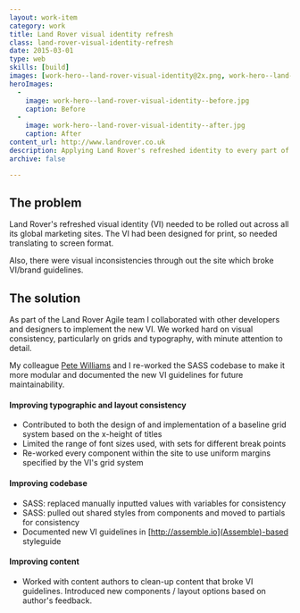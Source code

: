 ```yaml
---
layout: work-item
category: work
title: Land Rover visual identity refresh
class: land-rover-visual-identity-refresh
date: 2015-03-01
type: web
skills: [build]
images: [work-hero--land-rover-visual-identity@2x.png, work-hero--land-rover-visual-identity--large.png]
heroImages:
  -
    image: work-hero--land-rover-visual-identity--before.jpg
    caption: Before
  -
    image: work-hero--land-rover-visual-identity--after.jpg
    caption: After
content_url: http://www.landrover.co.uk
description: Applying Land Rover's refreshed identity to every part of their global marketing websites.
archive: false

---
```


## The problem
Land Rover's refreshed visual identity (VI) needed to be rolled out across all its global marketing sites. The VI had been designed for print, so needed translating to screen format.

Also, there were visual inconsistencies through out the site which broke VI/brand guidelines.

## The solution
As part of the Land Rover Agile team I collaborated with other developers and designers to implement the new VI. We worked hard on visual consistency, particularly on grids and typography, with minute attention to detail.

My colleague [Pete Williams](http://www.petewritescode.com) and I re-worked the SASS codebase to make it more modular and documented the new VI guidelines for future maintainability.

#### Improving typographic and layout consistency

* Contributed to both the design of and implementation of a baseline grid system based on the x-height of titles
* Limited the range of font sizes used, with sets for different break points
* Re-worked every component within the site to use uniform margins specified by the VI's grid system

#### Improving codebase

* SASS: replaced manually inputted values with variables for consistency
* SASS: pulled out shared styles from components and moved to partials for consistency
* Documented new VI guidelines in [http://assemble.io](Assemble)-based styleguide

#### Improving content

* Worked with content authors to clean-up content that broke VI guidelines. Introduced new components / layout options based on author's feedback.
